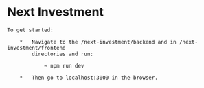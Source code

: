 
# Next Investment #

    To get started:

        *   Navigate to the /next-investment/backend and in /next-investment/frontend
            directories and run:

                ~ npm run dev

        *   Then go to localhost:3000 in the browser.